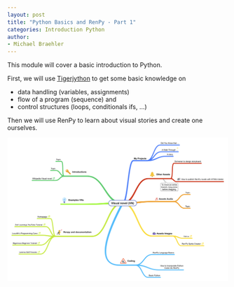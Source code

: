 ```yaml
---
layout: post
title: "Python Basics and RenPy - Part 1"
categories: Introduction Python
author:
- Michael Braehler
---
```


This module will cover a basic introduction to Python. 

First, we will use [Tigerjython](https://tigerjython.com/en) to get some basic knowledge on 

- data handling (variables, assignments)
- flow of a program (sequence) and 
- control structures (loops, conditionals ifs, ...)

Then we will use RenPy to learn about visual stories and create one ourselves. 

![Mindmap RenPy](/assets/RenPy_Map_Draft1.png)
